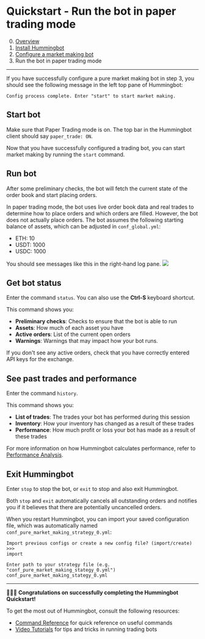 # Quickstart - Run the bot in paper trading mode

0. [Overview](index.md)
1. [Install Hummingbot](install.md)
2. [Configure a market making bot](configure.md)
3. Run the bot in paper trading mode

---

If you have successfully configure a pure market making bot in step 3, you should see the following message in the left top pane of Hummingbot:
```
Config process complete. Enter "start" to start market making.
```

## Start bot

Make sure that Paper Trading mode is on. The top bar in the Hummingbot client should say `paper_trade: ON`.

Now that you have successfully configured a trading bot, you can start market making by running the `start` command.

## Run bot
After some preliminary checks, the bot will fetch the current state of the order book and start placing orders.

In paper trading mode, the bot uses live order book data and real trades to determine how to place orders and which orders are filled. However, the bot does not actually place orders. The bot assumes the following starting balance of assets, which can be adjusted in `conf_global.yml`:

* ETH: 10
* USDT: 1000
* USDC: 1000

You should see messages like this in the right-hand log pane.
![](/assets/img/running-bot.png)

## Get bot status

Enter the command `status`. You can also use the **Ctrl-S** keyboard shortcut.

This command shows you:

* **Preliminary checks**: Checks to ensure that the bot is able to run
* **Assets**: How much of each asset you have
* **Active orders**: List of the current open orders
* **Warnings**: Warnings that may impact how your bot runs.

If you don't see any active orders, check that you have correctly entered API keys for the exchange.

## See past trades and performance

Enter the command `history`.

This command shows you:

* **List of trades**: The trades your bot has performed during this session
* **Inventory**: How your inventory has changed as a result of these trades
* **Performance**: How much profit or loss your bot has made as a result of these trades

For more information on how Hummingbot calculates performance, refer to [Performance Analysis](https://docs.hummingbot.io/operation/commands/history/#how-it-works).

## Exit Hummingbot

Enter `stop` to stop the bot, or `exit` to stop and also exit Hummingbot.

Both `stop` and `exit` automatically cancels all outstanding orders and notifies you if it believes that there are potentially uncancelled orders.

When you restart Hummingbot, you can import your saved configuration file, which was automatically named `conf_pure_market_making_strategy_0.yml`:
```
Import previous configs or create a new config file? (import/create) >>>
import

Enter path to your strategy file (e.g. "conf_pure_market_making_stategy_0.yml")
conf_pure_market_making_stategy_0.yml
```

---

🎉🎉🎉 **Congratulations on successfully completing the Hummingbot Quickstart!**

To get the most out of Hummingbot, consult the following resources:

* [Command Reference](/operation/commands/) for quick reference on useful commands
* [Video Tutorials](https://hummingbot.io/videos/) for tips and tricks in running trading bots